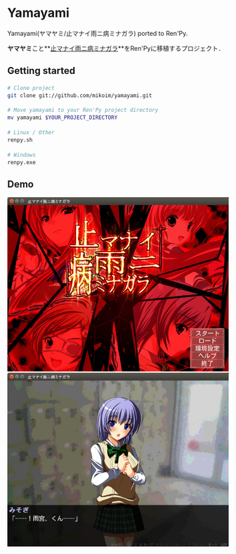 # Yamayami
Yamayami(ヤマヤミ/止マナイ雨ニ病ミナガラ) ported to Ren'Py.

**ヤマヤミ**こと**[止マナイ雨ニ病ミナガラ](https://www58.atwiki.jp/yandere01/pages/1.html "ヒロインが全員ヤンデレなギャルゲ作ろうぜまとめ　@ ウィキ - 止マナイ雨ニ病ミナガラ制作まとめ")**をRen'Pyに移植するプロジェクト．

## Getting started

```bash
# Clone project
git clone git://github.com/mikoim/yamayami.git

# Move yamayami to your Ren'Py project directory
mv yamayami $YOUR_PROJECT_DIRECTORY

# Linux / Other
renpy.sh

# Windows
renpy.exe
```

## Demo

![Yamayami: Top menu](demo/top.png)
![Yamayami: in-game](demo/in-game.png)
